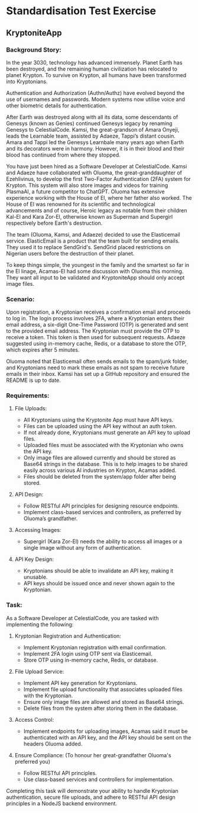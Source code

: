 # Standardisation Test Exercise





## KryptoniteApp
### Background Story:

In the year 3030, technology has advanced immensely. Planet Earth has been destroyed, and the remaining human civilization has relocated to planet Krypton. To survive on Krypton, all humans have been transformed into Kryptonians.

Authentication and Authorization (Authn/Authz) have evolved beyond the use of usernames and passwords. Modern systems now utilise voice and other biometric details for authentication.

After Earth was destroyed along with all its data, some descendants of Genesys (known as Genies) continued Genesys legacy by renaming Genesys to CelestialCode. Kamsi, the great-grandson of Amara Onyeji, leads the Learnable team, assisted by Adaeze, Tappi’s distant cousin. Amara and Tappi led the Genesys Learnbale many years ago when Earth and its decorators were in harmony. However, it is in their blood and their blood has continued from where they stopped.

You have just been hired as a Software Developer at CelestialCode. Kamsi and Adaeze have collaborated with Oluoma, the great-granddaughter of Ezehlivinus, to develop the first Two-Factor Authentication (2FA) system for Krypton. This system will also store images and videos for training PlasmaAI, a future competitor to ChatGPT. Oluoma has extensive experience working with the House of El, where her father also worked. The House of El was renowned for its scientific and technological advancements and of course, Heroic legacy as notable from their children Kal-El and Kara Zor-El, otherwise known as Superman and Supergirl respectively before Earth's destruction.

The team (Oluoma, Kamsi, and Adaeze) decided to use the Elasticemail service. ElasticEmail is a product that the team built for sending emails. They used it to replace SendGrid's. SendGrid placed restrictions on Nigerian users before the destruction of their planet.

To keep things simple, the youngest in the family and the smartest so far in the El linage, Acamas-El had some discussion with Oluoma this morning. They want all input to be validated and KryptoniteApp should only accept image files.

### Scenario:

Upon registration, a Kryptonian receives a confirmation email and proceeds to log in. The login process involves 2FA, where a Kryptonian enters their email address, a six-digit One-Time Password (OTP) is generated and sent to the provided email address. The Kryptonian must provide the OTP to receive a token. This token is then used for subsequent requests. Adaeze suggested using in-memory cache, Redis, or a database to store the OTP, which expires after 5 minutes.

Oluoma noted that Elasticemail often sends emails to the spam/junk folder, and Kryptonians need to mark these emails as not spam to receive future emails in their inbox. Kamsi has set up a GitHub repository and ensured the README is up to date.

### Requirements:

1. File Uploads:
   - All Kryptonians using the Kryptonite App must have API keys.
   - Files can be uploaded using the API key without an auth token.
   - If not already done, Kryptonians must generate an API key to upload files.
   - Uploaded files must be associated with the Kryptonian who owns the API key.
   - Only image files are allowed currently and should be stored as Base64 strings in the database. This is to help images to be shared easily across various AI industries on Krypton, Acamas added.
   - Files should be deleted from the system/app folder after being stored.

2. API Design:
   - Follow RESTful API principles for designing resource endpoints.
   - Implement class-based services and controllers, as preferred by Oluoma’s grandfather.

3. Accessing Images:
   - Supergirl (Kara Zor-El) needs the ability to access all images or a single image without any form of authentication.

4. API Key Design:
   - Kryptonians should be able to invalidate an API key, making it unusable.
   - API keys should be issued once and never shown again to the Kryptonian.

### Task:

As a Software Developer at CelestialCode, you are tasked with implementing the following:

1. Kryptonian Registration and Authentication:
   - Implement Kryptonian registration with email confirmation.
   - Implement 2FA login using OTP sent via Elasticemail.
   - Store OTP using in-memory cache, Redis, or database.

2. File Upload Service:
   - Implement API key generation for Kryptonians.
   - Implement file upload functionality that associates uploaded files with the Kryptonian.
   - Ensure only image files are allowed and stored as Base64 strings.
   - Delete files from the system after storing them in the database.

3. Access Control:
   - Implement endpoints for uploading images, Acamas said it must be authenticated with an API key, and the API key should be sent on the headers Oluoma added.

4. Ensure Compliance: (To honour her great-grandfather Oluoma's preferred you)
   - Follow RESTful API principles.
   - Use class-based services and controllers for implementation.

Completing this task will demonstrate your ability to handle Kryptonian authentication, secure file uploads, and adhere to RESTful API design principles in a NodeJS backend environment.
